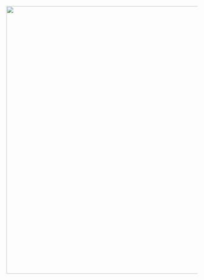 <a href="https://google.com" target="_blank"><img src="https://ooo.0o0.ooo/2017/03/02/58b81592ef347.png" width="1278" height="705" border="0"></a>
